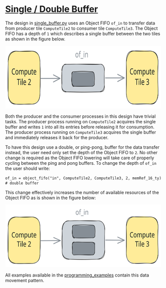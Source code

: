 <!---//===- README.md ---------------------------------------*- Markdown -*-===//
//
// This file is licensed under the Apache License v2.0 with LLVM Exceptions.
// See https://llvm.org/LICENSE.txt for license information.
// SPDX-License-Identifier: Apache-2.0 WITH LLVM-exception
//
// Copyright (C) 2024, Advanced Micro Devices, Inc.
// 
//===----------------------------------------------------------------------===//-->

# <ins>Single / Double Buffer</ins>

The design in [single_buffer.py](./single_buffer.py) uses an Object FIFO `of_in` to transfer data from producer tile `ComputeTile2` to consumer tile `ComputeTile3`. The Object FIFO has a depth of `1` which describes a single buffer between the two tiles as shown in the figure below.

<img src="../../../assets/SingleBuffer.svg" height=200 width="500">

Both the producer and the consumer processes in this design have trivial tasks. The producer process running on `ComputeTile2` acquires the single buffer and writes `1` into all its entries before releasing it for consumption. The producer process running on `ComputeTile3` acquires the single buffer and immediately releases it back for the producer.

To have this design use a double, or ping-pong, buffer for the data transfer instead, the user need only set the depth of the Object FIFO to `2`. No other change is required as the Object FIFO lowering will take care of properly cycling between the ping and pong buffers. To change the depth of `of_in` the user should write:
```
of_in = object_fifo("in", ComputeTile2, ComputeTile3, 2, memRef_16_ty) # double buffer
```
This change effectively increases the number of available resources of the Object FIFO as is shown in the figure below:

<img src="../../../assets/DoubleBuffer.svg" height=200 width="500">

All examples available in the [programming_examples](../../../../programming_examples/) contain this data movement pattern.
